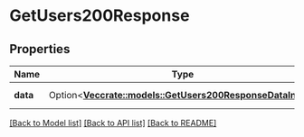 # GetUsers200Response

## Properties

Name | Type | Description | Notes
------------ | ------------- | ------------- | -------------
**data** | Option<[**Vec<crate::models::GetUsers200ResponseDataInner>**](getUsers_200_response_data_inner.md)> | A list of users. | [optional]

[[Back to Model list]](../README.md#documentation-for-models) [[Back to API list]](../README.md#documentation-for-api-endpoints) [[Back to README]](../README.md)


